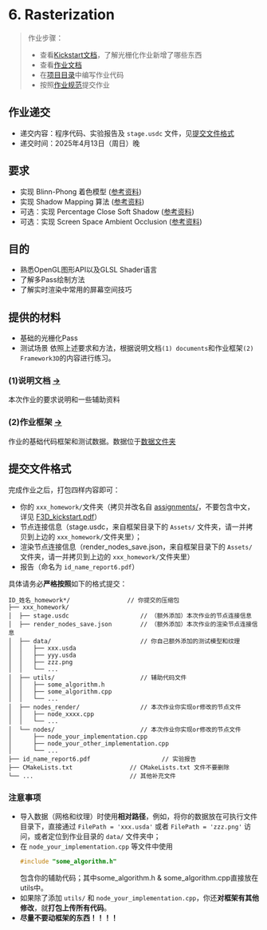 # 6. Rasterization

> 作业步骤：
> - 查看[Kickstart文档](./kickstart.pdf)，了解光栅化作业新增了哪些东西
> - 查看[作业文档](./docs/README.md)
> - 在[项目目录](../../Framework3D/)中编写作业代码
> - 按照[作业规范](../README.md)提交作业

## 作业递交

- 递交内容：程序代码、实验报告及 `stage.usdc` 文件，见[提交文件格式](#提交文件格式)
- 递交时间：2025年4月13日（周日）晚

## 要求
- 实现 Blinn-Phong 着色模型 ([参考资料](https://learnopengl-cn.github.io/02%20Lighting/03%20Materials/))
- 实现 Shadow Mapping 算法 ([参考资料](https://learnopengl-cn.github.io/05%20Advanced%20Lighting/03%20Shadows/01%20Shadow%20Mapping/))
- 可选：实现 Percentage Close Soft Shadow ([参考资料](https://zhuanlan.zhihu.com/p/478472753))
- 可选：实现 Screen Space Ambient Occlusion ([参考资料](https://learnopengl-cn.github.io/05%20Advanced%20Lighting/09%20SSAO/#ssao))


## 目的
- 熟悉OpenGL图形API以及GLSL Shader语言
- 了解多Pass绘制方法
- 了解实时渲染中常用的屏幕空间技巧


## 提供的材料

- 基础的光栅化Pass
- 测试场景 依照上述要求和方法，根据说明文档`(1) documents`和作业框架`(2) Framework3D`的内容进行练习。

### (1)说明文档 [->](./docs/README.md)
本次作业的要求说明和一些辅助资料
### (2)作业框架 [->](../../Framework3D/)
作业的基础代码框架和测试数据。数据位于[数据文件夹](../../Framework3D/submissions/assignments/data/data_hw6)


## 提交文件格式

完成作业之后，打包四样内容即可：
  - 你的 `xxx_homework/`文件夹（拷贝并改名自 [assignments/](../../Framework3D/submissions/assignments/)，不要包含中文，详见 [F3D_kickstart.pdf](../../Framework3D/F3D%20kickstart.pdf)）
  - 节点连接信息（stage.usdc，来自框架目录下的 `Assets/` 文件夹，请一并拷贝到上边的 `xxx_homework/`文件夹里）；
  - 渲染节点连接信息（render_nodes_save.json，来自框架目录下的 `Assets/` 文件夹，请一并拷贝到上边的 `xxx_homework/`文件夹里）
  - 报告（命名为 `id_name_report6.pdf`）
  
  具体请务必**严格按照**如下的格式提交：

  ```
  ID_姓名_homework*/                // 你提交的压缩包
  ├── xxx_homework/                  
  │  ├── stage.usdc                    // （额外添加）本次作业的节点连接信息
  │  ├── render_nodes_save.json        // （额外添加）本次作业的渲染节点连接信息
  │  ├── data/                         // 你自己额外添加的测试模型和纹理
  │  │   ├── xxx.usda
  │  │   ├── yyy.usda
  │  │   ├── zzz.png
  │  │   └── ...  
  │  ├── utils/                        // 辅助代码文件
  │  │   ├── some_algorithm.h
  │  │   ├── some_algorithm.cpp
  │  │   └── ...  
  │  ├── nodes_render/                 // 本次作业你实现or修改的节点文件
  │  │   ├── node_xxxx.cpp
  │  │   └── ...  
  │  └── nodes/                        // 本次作业你实现or修改的节点文件
  │      ├── node_your_implementation.cpp
  │      ├── node_your_other_implementation.cpp
  │      └── ...  
  ├── id_name_report6.pdf                    // 实验报告
  ├── CMakeLists.txt                // CMakeLists.txt 文件不要删除
  └── ...                           // 其他补充文件
  ```

### 注意事项
- 导入数据（网格和纹理）时使用**相对路径**，例如，将你的数据放在可执行文件目录下，直接通过 `FilePath = 'xxx.usda'` 或者 `FilePath = 'zzz.png'` 访问，或者定位到作业目录的 `data/` 文件夹中；
- 在 `node_your_implementation.cpp` 等文件中使用
  ```cpp
  #include "some_algorithm.h"
  ```
  包含你的辅助代码；其中some_algorithm.h & some_algorithm.cpp直接放在utils中。
- 如果除了添加 `utils/` 和 `node_your_implementation.cpp`，你还**对框架有其他修改**，就**打包上传所有代码**。
- **尽量不要动框架的东西！！！！**